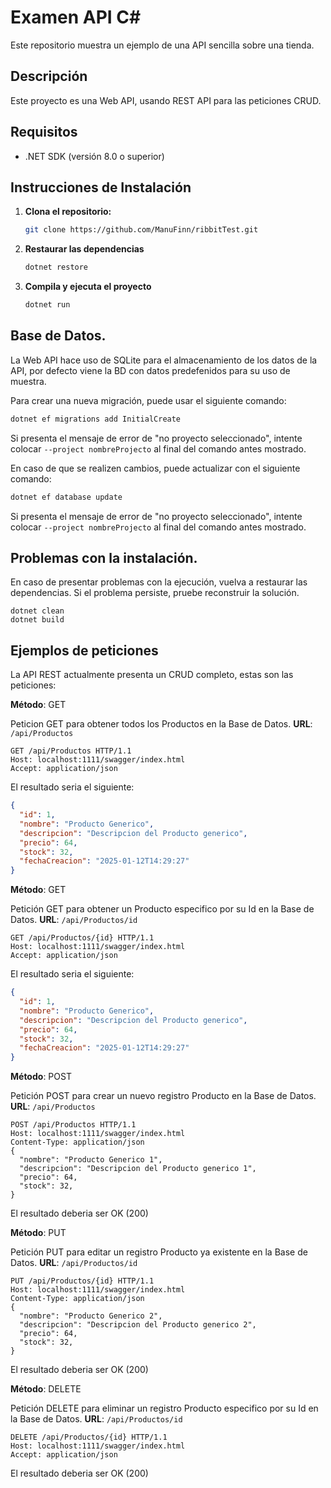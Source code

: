# Examen API C#

Este repositorio muestra un ejemplo de una API sencilla sobre una tienda.


## Descripción

Este proyecto es una Web API, usando REST API para las peticiones CRUD.


## Requisitos

- .NET SDK (versión 8.0 o superior)


## Instrucciones de Instalación

1. **Clona el repositorio:**
   ```sh
   git clone https://github.com/ManuFinn/ribbitTest.git

2. **Restaurar las dependencias**
   ```sh
   dotnet restore

3. **Compila y ejecuta el proyecto**
   ```sh
   dotnet run


## Base de Datos.

La Web API hace uso de SQLite para el almacenamiento de los datos de la API, por defecto viene la BD con datos predefenidos para su uso de muestra.

Para crear una nueva migración, puede usar el siguiente comando:
   ```sh
   dotnet ef migrations add InitialCreate
   ```
Si presenta el mensaje de error de "no proyecto seleccionado", intente colocar ``` --project nombreProjecto ``` al final del comando antes mostrado.

En caso de que se realizen cambios, puede actualizar con el siguiente comando:
   ```sh
   dotnet ef database update 
   ```
Si presenta el mensaje de error de "no proyecto seleccionado", intente colocar ``` --project nombreProjecto ``` al final del comando antes mostrado.


## Problemas con la instalación.

En caso de presentar problemas con la ejecución, vuelva a restaurar las dependencias. Si el problema persiste, pruebe reconstruir la solución.
   ```
   dotnet clean
   dotnet build
   ```

## Ejemplos de peticiones

La API REST actualmente presenta un CRUD completo, estas son las peticiones:

**Método**: GET

Peticion GET para obtener todos los Productos en la Base de Datos.
**URL**: `/api/Productos`

```http
GET /api/Productos HTTP/1.1
Host: localhost:1111/swagger/index.html
Accept: application/json
```
El resultado seria el siguiente:

```json
{
  "id": 1,
  "nombre": "Producto Generico",
  "descripcion": "Descripcion del Producto generico",
  "precio": 64,
  "stock": 32,
  "fechaCreacion": "2025-01-12T14:29:27"
}
```

**Método**: GET

Petición GET para obtener un Producto especifico por su Id en la Base de Datos.
**URL**: `/api/Productos/id`
```http
GET /api/Productos/{id} HTTP/1.1
Host: localhost:1111/swagger/index.html
Accept: application/json
```
El resultado seria el siguiente:

```json
{
  "id": 1,
  "nombre": "Producto Generico",
  "descripcion": "Descripcion del Producto generico",
  "precio": 64,
  "stock": 32,
  "fechaCreacion": "2025-01-12T14:29:27"
}
```

**Método**: POST

Petición POST para crear un nuevo registro Producto en la Base de Datos. 
**URL**: `/api/Productos`
```http
POST /api/Productos HTTP/1.1
Host: localhost:1111/swagger/index.html
Content-Type: application/json
{
  "nombre": "Producto Generico 1",
  "descripcion": "Descripcion del Producto generico 1",
  "precio": 64,
  "stock": 32,
}
```
El resultado deberia ser OK (200)

**Método**: PUT

Petición PUT para editar un registro Producto ya existente en la Base de Datos. 
**URL**: `/api/Productos/id`
```http
PUT /api/Productos/{id} HTTP/1.1
Host: localhost:1111/swagger/index.html
Content-Type: application/json
{
  "nombre": "Producto Generico 2",
  "descripcion": "Descripcion del Producto generico 2",
  "precio": 64,
  "stock": 32,
}
```
El resultado deberia ser OK (200)

**Método**: DELETE

Petición DELETE para eliminar un registro Producto especifico por su Id en la Base de Datos.
**URL**: `/api/Productos/id`
```http
DELETE /api/Productos/{id} HTTP/1.1
Host: localhost:1111/swagger/index.html
Accept: application/json
```
El resultado deberia ser OK (200)

